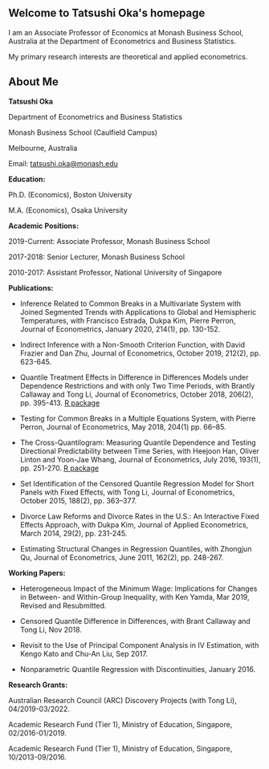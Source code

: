 ## Welcome to Tatsushi Oka's homepage

I am an Associate Professor of Economics at Monash Business School, Australia at the Department of Econometrics and Business Statistics.

My primary research interests are theoretical and applied econometrics.

## About Me

**Tatsushi Oka**

Department of Econometrics and Business Statistics

Monash Business School (Caulfield Campus)

Melbourne, Australia

Email: <tatsushi.oka@monash.edu>

**Education:**

Ph.D. (Economics), Boston University

M.A.  (Economics), Osaka University

**Academic Positions:**

2019-Current: Associate Professor, Monash Business School

2017-2018: Senior Lecturer, Monash Business School

2010-2017: Assistant Professor, National University of Singapore

**Publications:**

* Inference Related to Common Breaks in a Multivariate System with Joined Segmented Trends with Applications to Global and Hemispheric Temperatures, with Francisco Estrada, Dukpa Kim, Pierre Perron,
Journal of Econometrics, January 2020, 214(1), pp. 130-152.

* Indirect Inference with a Non-Smooth Criterion Function, with David Frazier and Dan Zhu,
Journal of Econometrics, October 2019, 212(2), pp. 623-645.

* Quantile Treatment Effects in Difference in Differences Models under Dependence Restrictions and with only Two Time Periods, with Brantly Callaway and Tong Li,
Journal of Econometrics, October 2018, 206(2), pp. 395-413. [R package](https://bcallaway11.github.io/code/)

* Testing for Common Breaks in a Multiple Equations System, with Pierre Perron,
Journal of Econometrics, May 2018, 204(1) pp. 66–85.

* The Cross-Quantilogram: Measuring Quantile Dependence and Testing Directional Predictability between Time Series, with Heejoon Han, Oliver Linton and Yoon-Jae Whang,
Journal of Econometrics, July 2016, 193(1), pp. 251-270. 
[R package](https://github.com/oka-econ/quantilogram)

* Set Identification of the Censored Quantile Regression Model for Short Panels with Fixed Effects, with Tong Li,
Journal of Econometrics, October 2015, 188(2), pp. 363–377.

* Divorce Law Reforms and Divorce Rates in the U.S.: An Interactive Fixed Effects Approach, with Dukpa Kim,
Journal of Applied Econometrics, March 2014, 29(2), pp. 231-245.

* Estimating Structural Changes in Regression Quantiles, with Zhongjun Qu,
Journal of Econometrics, June 2011, 162(2), pp. 248-267.
   
**Working Papers:**

* Heterogeneous Impact of the Minimum Wage: Implications for Changes in Between- and Within-Group Inequality, with Ken Yamda, Mar 2019, Revised and Resubmitted.

* Censored Quantile Difference in Differences, with Brant Callaway and Tong Li, Nov 2018.

* Revisit to the Use of Principal Component Analysis in IV Estimation, with Kengo Kato and Chu-An Liu, Sep 2017.

* Nonparametric Quantile Regression with Discontinuities, January 2016.

**Research Grants:**

Australian Research Council (ARC) Discovery Projects (with Tong Li), 04/2019-03/2022.

Academic Research Fund (Tier 1), Ministry of Education, Singapore,  02/2016-01/2019.

Academic Research Fund (Tier 1), Ministry of Education, Singapore,  10/2013-09/2016.






